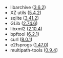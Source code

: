 - libarchive ([3.6.2](https://github.com/libarchive/libarchive/releases/tag/v3.6.2))
- XZ utils ([5.4.2](https://github.com/tukaani-project/xz/releases/tag/v5.4.2))
- sqlite ([3.41.2](https://sqlite.org/releaselog/3_41_2.html))
- GLib ([2.74.6](https://gitlab.gnome.org/GNOME/glib/-/tags/2.74.6))
- libxml2 ([2.10.4](https://gitlab.gnome.org/GNOME/libxml2/-/tags/v2.10.4))
- bpftool ([6.2.1](https://kernelnewbies.org/LinuxChanges#Linux_6.2.Tracing.2C_perf_and_BPF))
- curl ([8.0.1](https://curl.se/changes.html#8_0_1))
- e2fsprogs ([1.47.0](https://e2fsprogs.sourceforge.net/e2fsprogs-release.html##1.47.0))
- multipath-tools ([0.9.4](https://github.com/opensvc/multipath-tools/commits/0.9.4))
